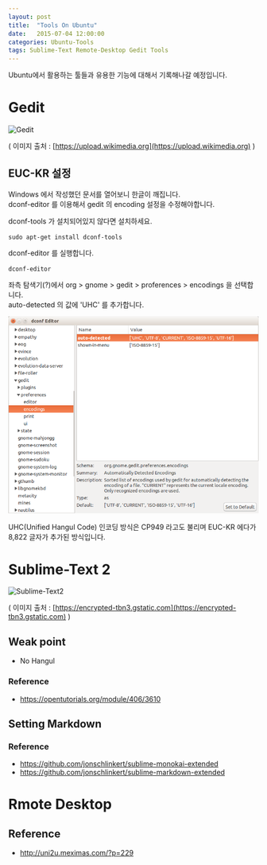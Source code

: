 ```yaml
---
layout: post
title:  "Tools On Ubuntu"
date:   2015-07-04 12:00:00
categories: Ubuntu-Tools
tags: Sublime-Text Remote-Desktop Gedit Tools 
---
```


Ubuntu에서 활용하는 툴들과 유용한 기능에 대해서 기록해나갈 예정입니다.

<!--more-->

# Gedit
![Gedit](https://upload.wikimedia.org/wikipedia/commons/thumb/c/ca/Gedit-logo-clean.svg/650px-Gedit-logo-clean.svg.png)

( 이미지 출처 : [https://upload.wikimedia.org](https://upload.wikimedia.org) )

## EUC-KR 설정
Windows 에서 작성했던 문서를 열어보니 한글이 깨집니다.  
dconf-editor 를 이용해서 gedit 의 encoding 설정을 수정해야합니다.

dconf-tools 가 설치되어있지 않다면 설치하세요.

~~~
sudo apt-get install dconf-tools
~~~

dconf-editor 를 실행합니다.

~~~
dconf-editor
~~~

좌측 탐색기(?)에서 org > gnome > gedit > proferences > encodings 을 선택합니다.  
auto-detected 의 값에 'UHC' 를 추가합니다.

![Gedit encoding](/images/post_img/Ubuntu/gedit_encoding.png)

UHC(Unified Hangul Code) 인코딩 방식은 CP949 라고도 불리며 EUC-KR 에다가 8,822 글자가 추가된 방식입니다.  


# Sublime-Text 2
![Sublime-Text2](https://encrypted-tbn3.gstatic.com/images?q=tbn:ANd9GcQKm1UUFXw0H8iOslGxR4lXcJqkbJuKe_yKXT9r7-GJ6_sAwiNt)

( 이미지 출처 : [https://encrypted-tbn3.gstatic.com](https://encrypted-tbn3.gstatic.com) )

## Weak point
 * No Hangul

### Reference
 * https://opentutorials.org/module/406/3610

## Setting Markdown

### Reference
 * https://github.com/jonschlinkert/sublime-monokai-extended
 * https://github.com/jonschlinkert/sublime-markdown-extended

# Rmote Desktop

## Reference
 * http://uni2u.meximas.com/?p=229


